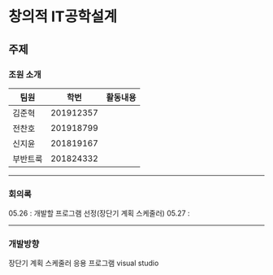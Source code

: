 # 창의적 IT공학설계
## 주제

### 조원 소개
|팀원|학번|활동내용|
|-----|----------|---|
|김준혁|201912357|   |
|전찬호|201918799|   |
|신지윤|201819167|   |
|부반트룩|201824332|   |

<hr>

### 회의록
05.26 : 개발할 프로그램 선정(장단기 계획 스케줄러)
05.27 : 


<hr>

### 개발방향
장단기 계획 스케줄러 응용 프로그램
visual studio

